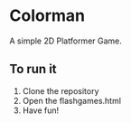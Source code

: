 # Colorman
A simple 2D Platformer Game.

## To run it
1. Clone the repository
2. Open the flashgames.html
3. Have fun!
